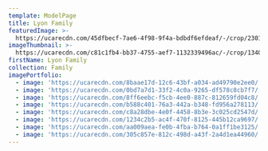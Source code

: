 ```yaml
---
template: ModelPage
title: Lyon Family
featuredImage: >-
  https://ucarecdn.com/45dfbecf-7ae6-4f98-9f4a-bdbdf6efdeaf/-/crop/2301x1522/0,0/-/preview/
imageThumbnail: >-
  https://ucarecdn.com/c81c1fb4-bb37-4755-aef7-1132339496ac/-/crop/1340x1857/207,0/-/preview/
firstName: Lyon Family
collection: Family
imagePortfolio:
  - image: 'https://ucarecdn.com/8baae17d-12c6-43bf-a034-ad49790e2ee0/'
  - image: 'https://ucarecdn.com/0bd7a7d1-33f2-4c0a-9265-df578c8cb7f7/'
  - image: 'https://ucarecdn.com/8ff6eebc-f5cb-4ee0-887c-812659fd04c8/'
  - image: 'https://ucarecdn.com/b588c401-76a3-442a-b348-fd956a278113/'
  - image: 'https://ucarecdn.com/c8a28dbe-4e0f-4458-8b3e-3c025cd2547d/'
  - image: 'https://ucarecdn.com/1234c2b5-ac4f-470f-8125-445b12ca9697/'
  - image: 'https://ucarecdn.com/aa009aea-fe0b-4fba-b764-0a1ff1be3125/'
  - image: 'https://ucarecdn.com/305c857e-812c-498d-a43f-2a4d1ea44960/'
---
```


